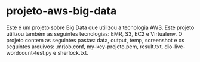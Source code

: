 # projeto-aws-big-data
Este é um projeto sobre Big Data que utilizou a tecnologia AWS.
Este projeto utilizou também as seguintes tecnologias: EMR, S3, EC2 e Virtualenv.
O projeto contem as seguintes pastas: data, output, temp, screenshot e os seguintes
arquivos: .mrjob.conf, my-key-projeto.pem, result.txt, dio-live-wordcount-test.py e
sherlock.txt.

